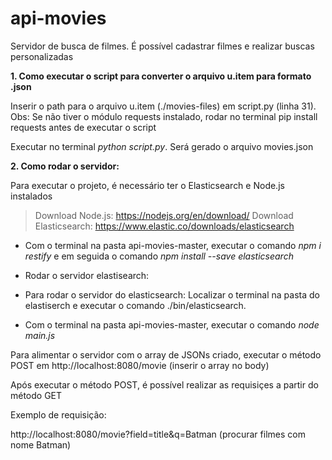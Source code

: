 # api-movies


Servidor de busca de filmes. É possível cadastrar filmes e realizar buscas personalizadas

**1. Como executar o script para converter o arquivo u.item para formato .json**

Inserir o path para o arquivo u.item (./movies-files) em script.py (linha 31). 
Obs: Se não tiver o módulo requests instalado, rodar no terminal pip install requests antes de executar o script

Executar no terminal *python script.py*. Será gerado o arquivo movies.json

**2. Como rodar o servidor:**

Para executar o projeto, é necessário ter o Elasticsearch e Node.js instalados

 > Download Node.js: https://nodejs.org/en/download/
 > Download Elasticsearch: https://www.elastic.co/downloads/elasticsearch

* Com o terminal na pasta api-movies-master, executar o comando *npm i restify* e em seguida o comando *npm install --save elasticsearch*

* Rodar o servidor elastisearch: 

 - Para rodar o servidor do elasticsearch: Localizar o terminal na pasta do elastiserch e executar o comando ./bin/elasticsearch.
 

* Com o terminal na pasta api-movies-master, executar o comando *node main.js*

Para alimentar o servidor com o array de JSONs criado, executar o método POST em http://localhost:8080/movie (inserir o array no body)

Após executar o método POST, é possível realizar as requisiçes a partir do método GET

Exemplo de requisição:

http://localhost:8080/movie?field=title&q=Batman (procurar filmes com nome Batman)

